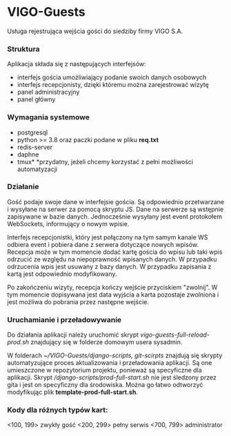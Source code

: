 # VIGO-Guests
Usługa rejestrująca wejścia gości do siedziby firmy VIGO S.A.

### Struktura
Aplikacja składa się z następujących interfejsów:
- interfejs gościa umożliwiający podanie swoich danych osobowych
- interfejs recepcjonisty, dzięki któremu można zarejestrować wizytę
- panel administracyjny
- panel główny

### Wymagania systemowe
- postgresql
- python >= 3.8 oraz paczki podane w pliku **req.txt**
- redis-server
- daphne
- tmux*
  *przydatny, jeżeli chcemy korzystać z pełni możliwości automatyzacji

### Działanie
Gość podaje swoje dane w interfejsie gościa. Są odpowiednio przetwarzane i wysyłane na serwer za pomocą skryptu JS. Dane na serwerze są wstępnie zapisywane w bazie danych. Jednocześnie wysyłany jest event protokołem WebSockets, informujący o nowym wpisie. 

Interfejs recepcjonistki, który jest połączony na tym samym kanale WS odbiera event i pobiera dane z serwera dotyczące nowych wpisów. 
Recepcja może w tym momencie dodać kartę gościa do wpisu lub taki wpis odrzucić ze względu na niepoprawność wpisanych danych. W przypadku odrzucenia wpis jest usuwany z bazy danych. W przypadku zapisania z kartą jest odpowiednio modyfikowany.

Po zakończeniu wizyty, recepcja kończy wejście przyciskiem "zwolnij". W tym momencie dopisywana jest data wyjścia a karta pozostaje zwolniona i jest możliwa do pobrania przez następne wejście.

### Uruchamianie i przeładowywanie
Do działania aplikacji należy uruchomić skrypt *vigo-guests-full-reload-prod.sh* znajdujący się w folderze domowym usera sysadmin. 

W folderach *~/VIGO-Guests/django-scripts, git-scirpts* znajdują się skrypty automatyzujące proces aktualizowania i przeładowania aplikacji. Są one umieszczone w repozytorium projektu, ponieważ są specyficzne dla aplikacji. Skrypt */django-scripts/prod-full-start.sh* nie jest śledzony przez gita i jest on specyficzny dla środowiska. Można go łatwo odtworzyć modyfikując plik **template-prod-full-start.sh**.

### Kody dla różnych typów kart:
<100, 199> zwykły gość
<200, 299> pełny serwis
<700, 799> administrator